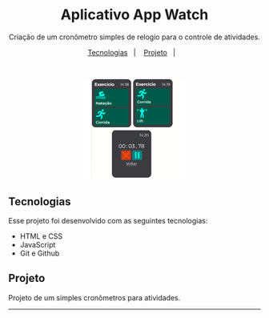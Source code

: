 <h1 align="center"> Aplicativo App Watch </h1>

<p align="center">
Criação de um cronômetro simples de relogio para o controle de atividades.
</p>

<p align="center">
  <a href="#-tecnologias">Tecnologias</a>&nbsp;&nbsp;&nbsp;|&nbsp;&nbsp;&nbsp;
  <a href="#-projeto">Projeto</a>&nbsp;&nbsp;&nbsp;|&nbsp;&nbsp;&nbsp;
</p>
<br>

<p align="center">
  <img alt="Aplicativo" src="./Arquivos Iniciais/Imagens/Relogios.png" width="40%">
</p>

## Tecnologias

Esse projeto foi desenvolvido com as seguintes tecnologias:

- HTML e CSS
- JavaScript
- Git e Github

## Projeto

Projeto de um simples cronômetros para atividades.


---

